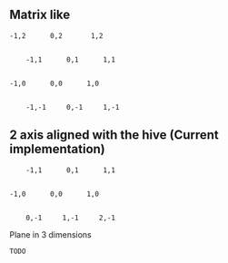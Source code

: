 ## Matrix like

```
-1,2      0,2       1,2


    -1,1      0,1      1,1


-1,0      0,0      1,0


    -1,-1     0,-1     1,-1
```

## 2 axis aligned with the hive (Current implementation)

```
    -1,1      0,1      1,1


-1,0      0,0      1,0


    0,-1     1,-1     2,-1
```

Plane in 3 dimensions

```
TODO
```

